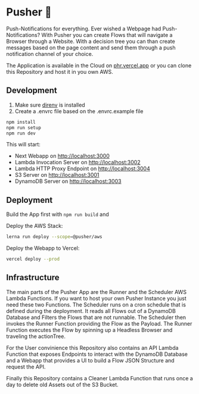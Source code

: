 # Pusher 💪

Push-Notifications for everything. Ever wished a Webpage had Push-Notifications? With Pusher you can create Flows that will navigate a Browser through a Website. With a decision tree you can than create messages based on the page content and send them through a push notification channel of your choice.

The Application is available in the Cloud on [phr.vercel.app](https://phr.vercel.app) or you can clone this Repository and host it in you own AWS.

## Development

1. Make sure [direnv](https://direnv.net/) is installed
2. Create a .envrc file based on the .envrc.example file

```sh
npm install
npm run setup
npm run dev
```

This will start:

- Next Webapp on <http://localhost:3000>
- Lambda Invocation Server on <http://localhost:3002>
- Lambda HTTP Proxy Endpoint on <http://localhost:3004>
- S3 Server on <http://localhost:3001>
- DynamoDB Server on <http://localhost:3003>

## Deployment

Build the App first with `npm run build` and

Deploy the AWS Stack:

```sh
lerna run deploy --scope=@pusher/aws
```

Deploy the Webapp to Vercel:

```sh
vercel deploy --prod
```

## Infrastructure

The main parts of the Pusher App are the Runner and the Scheduler AWS Lambda Functions. If you want to host your own Pusher Instance you just need these two Functions. The Scheduler runs on a cron schedule that is defined during the deployment. It reads all Flows out of a DynamoDB Database and Filters the Flows that are not runnable. The Scheduler then invokes the Runner Function providing the Flow as the Payload. The Runner Function executes the Flow by spinning up a Headless Browser and traveling the actionTree.

For the User convinience this Repository also contains an API Lambda Function that exposes Endpoints to interact with the DynamoDB Database and a Webapp that provides a UI to build a Flow JSON Structure and request the API.

Finally this Repository contains a Cleaner Lambda Function that runs once a day to delete old Assets out of the S3 Bucket.
